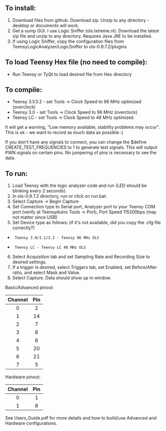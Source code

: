 ## To install:

1. Download files from github. Download zip. Unzip to any directory - desktop or documents will work.
2. Get a sump GUI. I use Logic Sniffer (ols.lxtreme.nl). Download the latest zip file and unzip to any directory. Requires Java JRE to be installed.
3. If using Logic Sniffer, copy the configuration files from TeensyLogicAnalyzer/LogicSniffer to ols-0.9.7.2/plugins

## To load Teensy Hex file (no need to compile):
* Run Teensy or TyQt to load desired file from Hex directory

## To compile:

* Teensy 3.1/3.2 - set Tools -> Clock Speed to 96 MHz optimized (overclock)
* Teensy 3.0 - set Tools -> Clock Speed to 96 MHz (overclock)
* Teensy LC - set Tools -> Clock Speed to 48 MHz optimized

It will get a warning, "Low memory available, stability problems may occur". This is ok - we want to record as much data as possible :)

If you don't have any signals to connect, you can change the $define CREATE_TEST_FREQUENCIES to 1 to generate test signals. This will output PWN signals on certain pins. No jumpering of pins is necessary to see the data.

## To run:

1. Load Teensy with the logic analyzer code and run (LED should be blinking every 2 seconds).
2. In ols-0.9.7.2 directory, run or click on run.bat.
3. Select Capture -> Begin Capture
4. Set Connection type to Serial port, Analyzer port to your Teensy COM port (verify at Teensyduino Tools -> Port), Port Speed 115200bps (may not matter since USB)
5. Set Device type as follows: (if it's not available, did you copy the .cfg file correctly?)
  *      Teensy 3.0/3.1/3.2 - Teensy 96 MHz OLS
  *      Teensy LC - Teensy LC 48 MHz OLS
6. Select Acquisition tab and set Sampling Rate and Recording Size to desired settings.
7. If a trigger is desired, select Triggers tab, set Enabled, set Before/After ratio, and select Mask and Value.
8. Select Capture. Data should show up in window.

Basic/Advanced pinout:

Channel |  Pin
:-------:|:---:
   0    |  2
   1    | 14
   2    |  7
   3    |  8
   4    |  6
   5    | 20
   6    | 21
   7    |  5

Hardware pinout:

Channel |  Pin
:-------:|:---:
   0    |  1
   1    |  8

See Users_Guide.pdf for more details and how to build/use Advanced and Hardware configurations.
